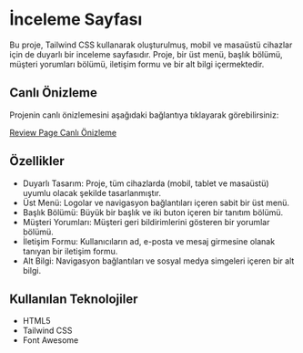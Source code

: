 # İnceleme Sayfası

Bu proje, Tailwind CSS kullanarak oluşturulmuş, mobil ve masaüstü cihazlar için de duyarlı bir inceleme sayfasıdır. Proje, bir üst menü, başlık bölümü, müşteri yorumları bölümü, iletişim formu ve bir alt bilgi içermektedir.

## Canlı Önizleme

Projenin canlı önizlemesini aşağıdaki bağlantıya tıklayarak görebilirsiniz:

[Review Page Canlı Önizleme](https://reviewpagee.netlify.app/)


## Özellikler

- Duyarlı Tasarım: Proje, tüm cihazlarda (mobil, tablet ve masaüstü) uyumlu olacak şekilde tasarlanmıştır.
- Üst Menü: Logolar ve navigasyon bağlantıları içeren sabit bir üst menü.
- Başlık Bölümü: Büyük bir başlık ve iki buton içeren bir tanıtım bölümü.
- Müşteri Yorumları: Müşteri geri bildirimlerini gösteren bir yorumlar bölümü.
- İletişim Formu: Kullanıcıların ad, e-posta ve mesaj girmesine olanak tanıyan bir iletişim formu.
- Alt Bilgi: Navigasyon bağlantıları ve sosyal medya simgeleri içeren bir alt bilgi.

## Kullanılan Teknolojiler

- HTML5
- Tailwind CSS
- Font Awesome
